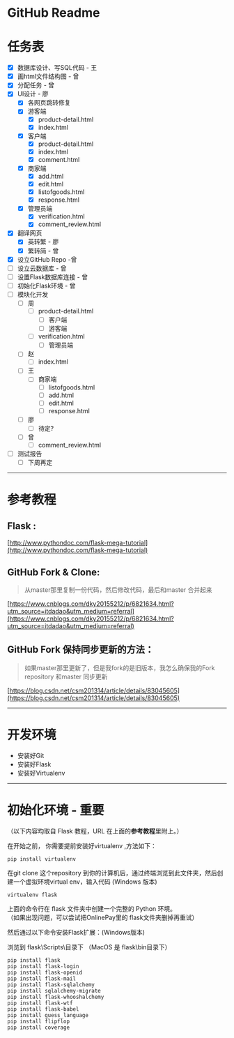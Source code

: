 # GitHub Readme

# 任务表

- [x]  数据库设计、写SQL代码 - 王
- [x]  画html文件结构图 - 曾
- [x]  分配任务 - 曾
- [x]  UI设计 - 廖
    - [x]  各网页跳转修复
    - [x]  游客端
        - [x]  product-detail.html
        - [x]  index.html
    - [x]  客户端
        - [x]  product-detail.html
        - [x]  index.html
        - [x]  comment.html
    - [x]  商家端
        - [x]  add.html
        - [x]  edit.html
        - [x]  listofgoods.html
        - [x]  response.html
    - [x]  管理员端
        - [x]  verification.html
        - [x]  comment_review.html
- [x]  翻译网页
    - [x]  英转繁 - 廖
    - [x]  繁转简 - 曾
- [x]  设立GitHub Repo -曾
- [ ]  设立云数据库 - 曾
- [ ]  设置Flask数据库连接 - 曾
- [ ]  初始化Flask环境 - 曾
- [ ]  模块化开发
    - [ ]  周
        - [ ]  product-detail.html
            - [ ]  客户端
            - [ ]  游客端
        - [ ]  verification.html
            - [ ]  管理员端
    - [ ]  赵
        - [ ]  index.html
    - [ ]  王
        - [ ]  商家端
            - [ ]  listofgoods.html
            - [ ]  add.html
            - [ ]  edit.html
            - [ ]  response.html
    - [ ]  廖
        - [ ]  待定?
    - [ ]  曾
        - [ ]  comment_review.html
- [ ]  测试报告
    - [ ]  下周再定

---

# 参考教程

## Flask :

[http://www.pythondoc.com/flask-mega-tutorial](http://www.pythondoc.com/flask-mega-tutorial)

## GitHub Fork & Clone:

> 从master那里复制一份代码，然后修改代码，最后和master 合并起来

[https://www.cnblogs.com/dky20155212/p/6821634.html?utm_source=itdadao&utm_medium=referral](https://www.cnblogs.com/dky20155212/p/6821634.html?utm_source=itdadao&utm_medium=referral)

## GitHub Fork 保持同步更新的方法：

> 如果master那里更新了，但是我fork的是旧版本，我怎么确保我的Fork repository 和master 同步更新

[https://blog.csdn.net/csm201314/article/details/83045605](https://blog.csdn.net/csm201314/article/details/83045605)

---

# 开发环境

- 安装好Git
- 安装好Flask
- 安装好Virtualenv

---

# 初始化环境  - 重要

（以下内容均取自 Flask 教程，URL 在上面的**参考教程**里附上。）

在开始之前， 你需要提前安装好virtualenv ,方法如下：

    pip install virtualenv

在git clone 这个repository 到你的计算机后，通过终端浏览到此文件夹，然后创建一个虚拟环境virtual env，输入代码 (Windows 版本)

    virtualenv flask

上面的命令行在 flask 文件夹中创建一个完整的 Python 环境。  
（如果出现问题，可以尝试把OnlinePay里的 flask文件夹删掉再重试）

然后通过以下命令安装Flask扩展：(Windows版本)

浏览到 flask\Scripts\目录下 （MacOS 是 flask\bin目录下）

    pip install flask
    pip install flask-login
    pip install flask-openid
    pip install flask-mail
    pip install flask-sqlalchemy
    pip install sqlalchemy-migrate
    pip install flask-whooshalchemy
    pip install flask-wtf
    pip install flask-babel
    pip install guess_language
    pip install flipflop
    pip install coverage